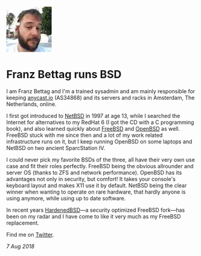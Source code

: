 <p><a href="/" alt="avatar" title="home page"><img src="fbettag.jpeg" class="avatar"></a></p>

# Franz Bettag runs BSD

I am Franz Bettag and I'm a trained sysadmin and am mainly responsible
for keeping [anycast.io][a] (AS34868) and its servers and racks in
Amsterdam, The Netherlands, online.

I first got introduced to [NetBSD] in 1997 at age 13, while I
searched the Internet for alternatives to my RedHat 6 (I got the
CD with a C programming book), and also learned quickly about
[FreeBSD] and [OpenBSD] as well. FreeBSD stuck with me since then
and a lot of my work related infrastructure runs on it, but I keep
running OpenBSD on some laptops and NetBSD on two ancient SparcStation
IV.

I could never pick my favorite BSDs of the three, all have their
very own use case and fit their roles perfectly. FreeBSD being the
obvious allrounder and server OS (thanks to ZFS and network
performance). OpenBSD has its advantages not only in security, but
comfort! It takes your console's keyboard layout and makes X11 use
it by default. NetBSD being the clear winner when wanting to operate
on rare hardware, that hardly anyone is using anymore, while using
up to date software.

In recent years [HardenedBSD]&mdash;a security optimized FreeBSD
fork&mdash;has been on my radar and I have come to like it very
much as my FreeBSD replacement.

Find me on [Twitter](https://twitter.com/fbettag).

_7 Aug 2018_

[FreeBSD]: https://www.freebsd.org
[HardenedBSD]: https://www.hardenedbsd.org
[NetBSD]: https://www.netbsd.org
[OpenBSD]: https://www.openbsd.org
[a]: https://anycast.io
